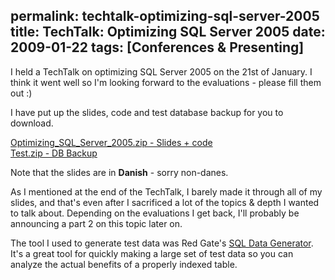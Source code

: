 permalink: techtalk-optimizing-sql-server-2005
title: TechTalk: Optimizing SQL Server 2005
date: 2009-01-22
tags: [Conferences & Presenting]
---
I held a TechTalk on optimizing SQL Server 2005 on the 21st of January. I think it went well so I'm looking forward to the evaluations - please fill them out :)

I have put up the slides, code and test database backup for you to download.

[Optimizing_SQL_Server_2005.zip - Slides + code](http://improve.dk/wp-content/uploads/2009/01/Optimizing_SQL_Server_2005.zip)  
[Test.zip - DB Backup](http://improve.dk/wp-content/uploads/2009/01/Test.zip)

Note that the slides are in **Danish** - sorry non-danes.

As I mentioned at the end of the TechTalk, I barely made it through all of my slides, and that's even after I sacrificed a lot of the topics &amp; depth I wanted to talk about. Depending on the evaluations I get back, I'll probably be announcing a part 2 on this topic later on.

The tool I used to generate test data was Red Gate's [SQL Data Generator](http://www.red-gate.com/products/SQL_Data_Generator/index.htm). It's a great tool for quickly making a large set of test data so you can analyze the actual benefits of a properly indexed table.
